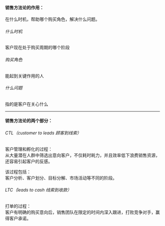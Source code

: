 #### 销售方法论的作用：
在什么时机，帮助哪个购买角色，解决什么问题。       
###### 什么时机
客户现在处于购买周期的哪个阶段
###### 购买角色
能起到关键作用的人
###### 什么问题
指的是客户在关心什么
     
****
	 
#### 销售方法论的两个部分：
###### CTL（customer to leads 顾客到线索）
客户管理和孵化的过程：         
从大量潜在人群中筛选出意向客户，不仅耗时耗力，并且效率低下浪费销售资源，还容易引起客户的反感。           
      
该过程包括：       
客户分析、客户划分、目标分解、市场活动等不同的阶段。      
        
		
###### LTC（leads to cash 线索到收款）
打单的过程：        
客户有明确的购买意向后，销售团队在限定的时间内深入跟进，打败竞争对手，赢得客户承诺。